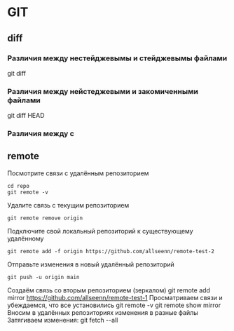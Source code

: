 # GIT

## diff

### Различия между нестейджевымы и стейджевымы файлами

git diff  <filename>

### Различия между нейстеджевыми и закомиченными файлами

git diff HEAD

### Различия между с

## remote

Посмотрите связи с удалённым репозиторием
```
cd repo
git remote -v
```
Удалите связь с текущим репозиторием
```
git remote remove origin
```
Подключите свой локальный репозиторий к существующему удалённому
```
git remote add -f origin https://github.com/allseenn/remote-test-2
```
Отправьте изменения в новый удалённый репозиторий
```
git push -u origin main
```
Создаём связь со вторым репозиторием (зеркалом)
git remote add mirror https://github.com/allseenn/remote-test-1
Просматриваем связи и убеждаемся, что все установились
git remote -v
git remote show mirror
Вносим в удалённых репозиториях изменения в разные файлы
Затягиваем изменения: git fetch --all
